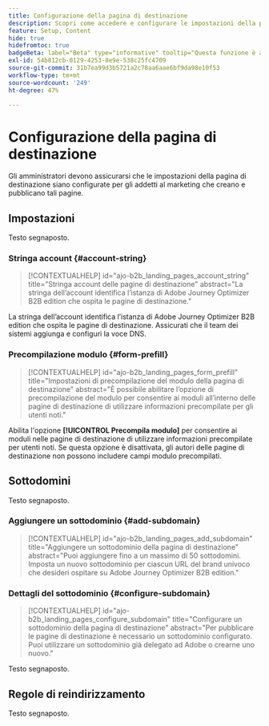 ```yaml
---
title: Configurazione della pagina di destinazione
description: Scopri come accedere e configurare le impostazioni della pagina di destinazione in modo che il team Marketing possa creare e pubblicare pagine web a supporto delle campagne.
feature: Setup, Content
hide: true
hidefromtoc: true
badgeBeta: label="Beta" type="informative" tooltip="Questa funzione è attualmente in versione beta limitata"
exl-id: 54b812cb-0129-4253-8e9e-538c25fc4709
source-git-commit: 31b7ea99d3b5721a2c78aa6aae6bf9da98e10f53
workflow-type: tm+mt
source-wordcount: '249'
ht-degree: 47%

---
```


# Configurazione della pagina di destinazione

Gli amministratori devono assicurarsi che le impostazioni della pagina di destinazione siano configurate per gli addetti al marketing che creano e pubblicano tali pagine.

## Impostazioni

Testo segnaposto.

### Stringa account {#account-string}

>[!CONTEXTUALHELP]
>id="ajo-b2b_landing_pages_account_string"
>title="Stringa account delle pagine di destinazione"
>abstract="La stringa dell’account identifica l’istanza di Adobe Journey Optimizer B2B edition che ospita le pagine di destinazione."

La stringa dell’account identifica l’istanza di Adobe Journey Optimizer B2B edition che ospita le pagine di destinazione. Assicurati che il team dei sistemi aggiunga e configuri la voce DNS.

### Precompilazione modulo {#form-prefill}

>[!CONTEXTUALHELP]
>id="ajo-b2b_landing_pages_form_prefill"
>title="Impostazioni di precompilazione del modulo della pagina di destinazione"
>abstract="È possibile abilitare l’opzione di precompilazione del modulo per consentire ai moduli all’interno delle pagine di destinazione di utilizzare informazioni precompilate per gli utenti noti."

Abilita l&#39;opzione **[!UICONTROL Precompila modulo]** per consentire ai moduli nelle pagine di destinazione di utilizzare informazioni precompilate per utenti noti. Se questa opzione è disattivata, gli autori delle pagine di destinazione non possono includere campi modulo precompilati.

## Sottodomini

Testo segnaposto.

### Aggiungere un sottodominio {#add-subdomain}

>[!CONTEXTUALHELP]
>id="ajo-b2b_landing_pages_add_subdomain"
>title="Aggiungere un sottodominio della pagina di destinazione"
>abstract="Puoi aggiungere fino a un massimo di 50 sottodomini. Imposta un nuovo sottodominio per ciascun URL del brand univoco che desideri ospitare su Adobe Journey Optimizer B2B edition."

### Dettagli del sottodominio {#configure-subdomain}

>[!CONTEXTUALHELP]
>id="ajo-b2b_landing_pages_configure_subdomain"
>title="Configurare un sottodominio della pagina di destinazione"
>abstract="Per pubblicare le pagine di destinazione è necessario un sottodominio configurato. Puoi utilizzare un sottodominio già delegato ad Adobe o crearne uno nuovo."

Testo segnaposto.

## Regole di reindirizzamento

Testo segnaposto.
